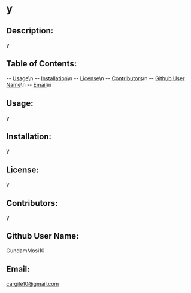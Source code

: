 
  # y 

  ## Description: 
  y
  ## Table of Contents:
  -- [Usage](#usage)\n
  -- [Installation](#installation)\n
  -- [License](#license)\n
  -- [Contributors](#contributors)\n
  -- [Github User Name](#userName)\n
  -- [Email](#email)\n
  ## Usage:
  y
  ## Installation:
  y
  ## License:
  y
  ## Contributors:
  y
  ## Github User Name:
  GundamMosi10
  ## Email:
  cargile10@gmail.com	

